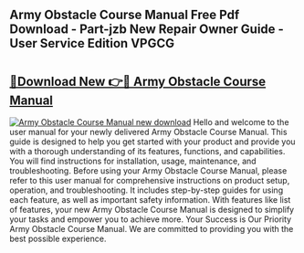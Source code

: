 ## Army Obstacle Course Manual Free Pdf Download - Part-jzb New Repair Owner Guide - User Service Edition VPGCG

# <h2><a href="http://bc23227.oget.top/?id=Army+Obstacle+Course+Manual">🔗Download New 👉🔴 Army Obstacle Course Manual</a></h2>

[![Army Obstacle Course Manual new download](https://i.imgur.com/5g1atiW.png)](http://bc23227.oget.top/?id=Army+Obstacle+Course+Manual)
Hello and welcome to the user manual for your newly delivered Army Obstacle Course Manual. This guide is designed to help you get started with your product and provide you with a thorough understanding of its features, functions, and capabilities. You will find instructions for installation, usage, maintenance, and troubleshooting. Before using your Army Obstacle Course Manual, please refer to this user manual for comprehensive instructions on product setup, operation, and troubleshooting. It includes step-by-step guides for using each feature, as well as important safety information. With features like list of features, your new Army Obstacle Course Manual is designed to simplify your tasks and empower you to achieve more. Your Success is Our Priority Army Obstacle Course Manual. We are committed to providing you with the best possible experience.
